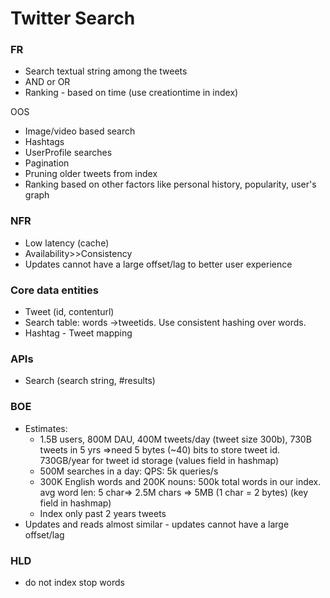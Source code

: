 # Twitter Search

### FR
* Search textual string among the tweets
* AND or OR
* Ranking - based on time (use creationtime in index)

OOS
* Image/video based search
* Hashtags
* UserProfile searches
* Pagination
* Pruning older tweets from index
* Ranking based on other factors like personal history, popularity, user's graph

### NFR
* Low latency (cache)
* Availability>>Consistency
* Updates cannot have a large offset/lag to better user experience

### Core data entities
* Tweet (id, contenturl)
* Search table: words ->tweetids. Use consistent hashing over words. 
* Hashtag - Tweet mapping

### APIs
* Search (search string, #results)

### BOE
* Estimates:
  * 1.5B users, 800M DAU, 400M tweets/day (tweet size 300b), 730B tweets in 5 yrs =>need 5 bytes (~40) bits to store tweet id. 730GB/year for tweet id storage (values field in hashmap)
  * 500M searches in a day: QPS: 5k queries/s
  * 300K English words and 200K nouns: 500k total words in our index. avg word len: 5 char=> 2.5M chars => 5MB (1 char = 2 bytes) (key field in hashmap)
  * Index only past 2 years tweets
* Updates and reads almost similar - updates cannot have a large offset/lag

### HLD
* do not index stop words
